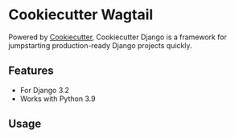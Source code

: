 # Cookiecutter Wagtail

Powered by [Cookiecutter](https://github.com/cookiecutter/cookiecutter), Cookiecutter Django is a framework for jumpstarting
production-ready Django projects quickly.

## Features

-   For Django 3.2
-   Works with Python 3.9

## Usage
